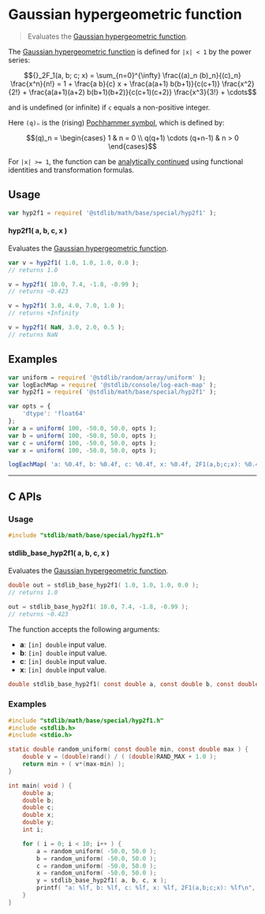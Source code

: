<!--

@license Apache-2.0

Copyright (c) 2025 The Stdlib Authors.

Licensed under the Apache License, Version 2.0 (the "License");
you may not use this file except in compliance with the License.
You may obtain a copy of the License at

   http://www.apache.org/licenses/LICENSE-2.0

Unless required by applicable law or agreed to in writing, software
distributed under the License is distributed on an "AS IS" BASIS,
WITHOUT WARRANTIES OR CONDITIONS OF ANY KIND, either express or implied.
See the License for the specific language governing permissions and
limitations under the License.

-->

# Gaussian hypergeometric function

> Evaluates the [Gaussian hypergeometric function][hypergeometric-function].

<section class="intro">

The [Gaussian hypergeometric function][hypergeometric-function] is defined for `|x| < 1` by the power series:

<!-- <equation class="equation" label="eq:hypergeometric_function" align="center" raw="{}_2F_1(a, b; c; x) = \sum_{n=0}^{\infty} \frac{(a)_n (b)_n}{(c)_n} \frac{x^n}{n!} = 1 + \frac{a b}{c} x + \frac{a(a+1) b(b+1)}{c(c+1)} \frac{x^2}{2!} + \frac{a(a+1)(a+2) b(b+1)(b+2)}{c(c+1)(c+2)} \frac{x^3}{3!} + \cdots" alt="Gaussian hypergeometric function."> -->

```math
{}_2F_1(a, b; c; x) = \sum_{n=0}^{\infty} \frac{(a)_n (b)_n}{(c)_n} \frac{x^n}{n!} = 1 + \frac{a b}{c} x + \frac{a(a+1) b(b+1)}{c(c+1)} \frac{x^2}{2!} + \frac{a(a+1)(a+2) b(b+1)(b+2)}{c(c+1)(c+2)} \frac{x^3}{3!} + \cdots
```

<!-- <div class="equation" align="center" data-raw-text="{}_2F_1(a, b; c; x) = \sum_{n=0}^{\infty} \frac{(a)_n (b)_n}{(c)_n} \frac{x^n}{n!} = 1 + \frac{a b}{c} x + \frac{a(a+1) b(b+1)}{c(c+1)} \frac{x^2}{2!} + \frac{a(a+1)(a+2) b(b+1)(b+2)}{c(c+1)(c+2)} \frac{x^3}{3!} + \cdots" data-equation="eq:hypergeometric_function">
    <img src="https://cdn.jsdelivr.net/gh/stdlib-js/stdlib@bb29798906e119fcb2af99e94b60407a270c9b32/lib/node_modules/@stdlib/math/base/special/hyp2f1/docs/img/equation_hypergeometric_function.svg" alt="Gaussian hypergeometric function.">
    <br>
</div> -->

<!-- </equation> -->

and is undefined (or infinite) if `c` equals a non-positive integer.

Here `(q)ₙ` is the (rising) [Pochhammer symbol][pochhammer-symbol], which is defined by:

<!-- <equation class="equation" label="eq:pochhammer_symbol" align="center" raw="(q)_n = \begin{cases} 1 & n = 0 \\ q(q+1) \cdots (q+n-1) & n > 0 \end{cases}" alt="Pochhammer symbol."> -->

```math
(q)_n = \begin{cases} 1 & n = 0 \\ q(q+1) \cdots (q+n-1) & n > 0 \end{cases}
```

<!-- <div class="equation" align="center" data-raw-text="(q)_n = \begin{cases} 1 & n = 0 \\ q(q+1) \cdots (q+n-1) & n > 0 \end{cases}" data-equation="eq:pochhammer_symbol">
    <img src="https://cdn.jsdelivr.net/gh/stdlib-js/stdlib@bb29798906e119fcb2af99e94b60407a270c9b32/lib/node_modules/@stdlib/math/base/special/hyp2f1/docs/img/equation_pochhammer_symbol.svg" alt="Pochhammer symbol.">
    <br>
</div> -->

<!-- </equation> -->

For `|x| >= 1`, the function can be [analytically continued][analytic-continuation] using functional identities and transformation formulas.

</section>

<!-- /.intro -->

<section class="usage">

## Usage

```javascript
var hyp2f1 = require( '@stdlib/math/base/special/hyp2f1' );
```

#### hyp2f1( a, b, c, x )

Evaluates the [Gaussian hypergeometric function][hypergeometric-function].

```javascript
var v = hyp2f1( 1.0, 1.0, 1.0, 0.0 );
// returns 1.0

v = hyp2f1( 10.0, 7.4, -1.8, -0.99 );
// returns ~0.423

v = hyp2f1( 3.0, 4.0, 7.0, 1.0 );
// returns +Infinity

v = hyp2f1( NaN, 3.0, 2.0, 0.5 );
// returns NaN
```

</section>

<!-- /.usage -->

<section class="examples">

## Examples

<!-- eslint no-undef: "error" -->

```javascript
var uniform = require( '@stdlib/random/array/uniform' );
var logEachMap = require( '@stdlib/console/log-each-map' );
var hyp2f1 = require( '@stdlib/math/base/special/hyp2f1' );

var opts = {
    'dtype': 'float64'
};
var a = uniform( 100, -50.0, 50.0, opts );
var b = uniform( 100, -50.0, 50.0, opts );
var c = uniform( 100, -50.0, 50.0, opts );
var x = uniform( 100, -50.0, 50.0, opts );

logEachMap( 'a: %0.4f, b: %0.4f, c: %0.4f, x: %0.4f, 2F1(a,b;c;x): %0.4f', a, b, c, x, hyp2f1 );
```

</section>

<!-- /.examples -->

<!-- C interface documentation. -->

* * *

<section class="c">

## C APIs

<!-- Section to include introductory text. Make sure to keep an empty line after the intro `section` element and another before the `/section` close. -->

<section class="intro">

</section>

<!-- /.intro -->

<!-- C usage documentation. -->

<section class="usage">

### Usage

```c
#include "stdlib/math/base/special/hyp2f1.h"
```

#### stdlib_base_hyp2f1( a, b, c, x )

Evaluates the [Gaussian hypergeometric function][hypergeometric-function].

```c
double out = stdlib_base_hyp2f1( 1.0, 1.0, 1.0, 0.0 );
// returns 1.0

out = stdlib_base_hyp2f1( 10.0, 7.4, -1.8, -0.99 );
// returns ~0.423
```

The function accepts the following arguments:

-   **a**: `[in] double` input value.
-   **b**: `[in] double` input value.
-   **c**: `[in] double` input value.
-   **x**: `[in] double` input value.

```c
double stdlib_base_hyp2f1( const double a, const double b, const double c, const double x );
```

</section>

<!-- /.usage -->

<!-- C API usage notes. Make sure to keep an empty line after the `section` element and another before the `/section` close. -->

<section class="notes">

</section>

<!-- /.notes -->

<!-- C API usage examples. -->

<section class="examples">

### Examples

```c
#include "stdlib/math/base/special/hyp2f1.h"
#include <stdlib.h>
#include <stdio.h>

static double random_uniform( const double min, const double max ) {
    double v = (double)rand() / ( (double)RAND_MAX + 1.0 );
    return min + ( v*(max-min) );
}

int main( void ) {
    double a;
    double b;
    double c;
    double x;
    double y;
    int i;

    for ( i = 0; i < 10; i++ ) {
        a = random_uniform( -50.0, 50.0 );
        b = random_uniform( -50.0, 50.0 );
        c = random_uniform( -50.0, 50.0 );
        x = random_uniform( -50.0, 50.0 );
        y = stdlib_base_hyp2f1( a, b, c, x );
        printf( "a: %lf, b: %lf, c: %lf, x: %lf, 2F1(a,b;c;x): %lf\n", a, b, c, x, y );
    }
}
```

</section>

<!-- /.examples -->

</section>

<!-- /.c -->

<!-- Section for related `stdlib` packages. Do not manually edit this section, as it is automatically populated. -->

<section class="related">

</section>

<!-- /.related -->

<!-- Section for all links. Make sure to keep an empty line after the `section` element and another before the `/section` close. -->

<section class="links">

[hypergeometric-function]: https://en.wikipedia.org/wiki/Hypergeometric_function

[pochhammer-symbol]: https://en.wikipedia.org/wiki/Falling_and_rising_factorials

[analytic-continuation]: https://en.wikipedia.org/wiki/Analytic_continuation

</section>

<!-- /.links -->
